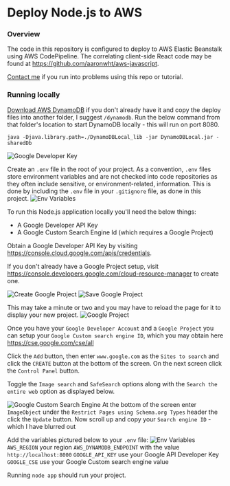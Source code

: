 # Deploy Node.js to AWS

### Overview
The code in this repository is configured to deploy to AWS Elastic Beanstalk using AWS CodePipeline. The correlating client-side React code may be found at https://github.com/aaronwht/aws-javascript.  

[Contact me](https://www.aaronwht.com/contact-me) if you run into problems using this repo or tutorial.  

### Running locally
[Download AWS DynamoDB](https://docs.aws.amazon.com/amazondynamodb/latest/developerguide/DynamoDBLocal.DownloadingAndRunning.html) if you don't already have it and copy the deploy files into another folder, I suggest `/dynamodb`.
Run the below command from that folder's location to start DynamoDB locally - this will run on port 8080.

`java -Djava.library.path=./DynamoDBLocal_lib -jar DynamoDBLocal.jar -sharedDb`


![Google Developer Key](https://www.aaronwht.com/images/elastic-beanstalk-build/dynamodb-locally.png)

Create an `.env` file in the root of your project.  As a convention, `.env` files store environment variables and are not checked into code repositories as they often include sensitive, or environment-related, information.  This is done by including the `.env` file in your `.gitignore` file, as done in this project.
![Env Variables](https://www.aaronwht.com/images/elastic-beanstalk-build/aws-javascript-api-env-variables.png)

To run this Node.js application locally you'll need the below things:
- A Google Developer API Key
- A Google Custom Search Engine Id (which requires a Google Project)

Obtain a Google Developer API Key by visiting https://console.cloud.google.com/apis/credentials.

If you don't already have a Google Project setup, visit https://console.developers.google.com/cloud-resource-manager to create one.

![Create Google Project](https://www.aaronwht.com/images/elastic-beanstalk-build/google-create-project.png)
![Save Google Project](https://www.aaronwht.com/images/elastic-beanstalk-build/google-save-project.png)

This may take a minute or two and you may have to reload the page for it to display your new project.
![Google Project](https://www.aaronwht.com/images/elastic-beanstalk-build/google-project.png)

Once you have your `Google Developer Account` and a `Google Project` you can setup your `Google Custom search engine ID`, which you may obtain here https://cse.google.com/cse/all

Click the `Add` button, then enter `www.google.com` as the `Sites to search` and click the `CREATE` button at the bottom of the screen.  On the next screen click the `Control Panel` button.

Toggle the `Image search` and `SafeSearch` options along with the `Search the entire web` option as displayed below.

![Google Custom Search Engine](https://www.aaronwht.com/images/elastic-beanstalk-build/google-image-search.png)
 At the bottom of the screen enter `ImageObject` under the `Restrict Pages using Schema.org Types` header the click the `Update` button.  Now scroll up and copy your `Search engine ID` - which I have blurred out

Add the variables pictured below to your `.env` file:
![Env Variables](https://www.aaronwht.com/images/elastic-beanstalk-build/aws-javascript-api-env-variables.png)
`AWS_REGION` your region
`AWS_DYNAMODB_ENDPOINT` with the value ```http://localhost:8000```
`GOOGLE_API_KEY` use your Google API Developer Key
`GOOGLE_CSE` use your Google Custom search engine value

Running `node app` should run your project.
